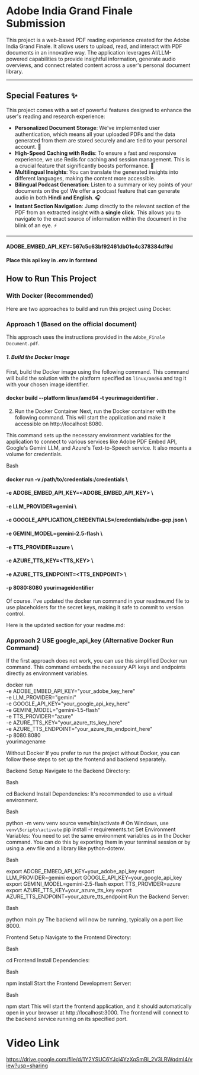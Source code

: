 # Adobe India Grand Finale Submission

This project is a web-based PDF reading experience created for the Adobe India Grand Finale. It allows users to upload, read, and interact with PDF documents in an innovative way. The application leverages AI/LLM-powered capabilities to provide insightful information, generate audio overviews, and connect related content across a user's personal document library.

---

## Special Features ✨

This project comes with a set of powerful features designed to enhance the user's reading and research experience:

* **Personalized Document Storage**: We've implemented user authentication, which means all your uploaded PDFs and the data generated from them are stored securely and are tied to your personal account. 🔐
* **High-Speed Caching with Redis**: To ensure a fast and responsive experience, we use Redis for caching and session management. This is a crucial feature that significantly boosts performance. 🚀
* **Multilingual Insights**: You can translate the generated insights into different languages, making the content more accessible.
* **Bilingual Podcast Generation**: Listen to a summary or key points of your documents on the go! We offer a podcast feature that can generate audio in both **Hindi and English**. 🎧
* **Instant Section Navigation**: Jump directly to the relevant section of the PDF from an extracted insight with a **single click**. This allows you to navigate to the exact source of information within the document in the blink of an eye. ⚡️

---
#### ADOBE_EMBED_API_KEY=567c5c63bf92461db01e4c378384df9d
#### Place this api key in .env in forntend

## How to Run This Project

### With Docker (Recommended)

Here are two approaches to build and run this project using Docker.

### Approach 1 (Based on the official document)

This approach uses the instructions provided in the `Adobe_Finale Document.pdf`.

##### 1. Build the Docker Image

First, build the Docker image using the following command. This command will build the solution with the platform specified as `linux/amd64` and tag it with your chosen image identifier.

#### docker build --platform linux/amd64 -t yourimageidentifier .
2. Run the Docker Container
Next, run the Docker container with the following command. This will start the application and make it accessible on http://localhost:8080.

This command sets up the necessary environment variables for the application to connect to various services like Adobe PDF Embed API, Google's Gemini LLM, and Azure's Text-to-Speech service. It also mounts a volume for credentials.

Bash

#### docker run -v /path/to/credentials:/credentials \
#### -e ADOBE_EMBED_API_KEY=<ADOBE_EMBED_API_KEY> \
#### -e LLM_PROVIDER=gemini \
#### -e GOOGLE_APPLICATION_CREDENTIALS=/credentials/adbe-gcp.json \
#### -e GEMINI_MODEL=gemini-2.5-flash \
#### -e TTS_PROVIDER=azure \
#### -e AZURE_TTS_KEY=<TTS_KEY> \
#### -e AZURE_TTS_ENDPOINT=<TTS_ENDPOINT> \
#### -p 8080:8080 yourimageidentifier

Of course. I've updated the docker run command in your readme.md file to use placeholders for the secret keys, making it safe to commit to version control.

Here is the updated section for your readme.md:

### Approach 2 USE google_api_key (Alternative Docker Run Command)
If the first approach does not work, you can use this simplified Docker run command. This command embeds the necessary API keys and endpoints directly as environment variables.

docker run \
  -e ADOBE_EMBED_API_KEY="your_adobe_key_here" \
  -e LLM_PROVIDER="gemini" \
  -e GOOGLE_API_KEY="your_google_api_key_here" \
  -e GEMINI_MODEL="gemini-1.5-flash" \
  -e TTS_PROVIDER="azure" \
  -e AZURE_TTS_KEY="your_azure_tts_key_here" \
  -e AZURE_TTS_ENDPOINT="your_azure_tts_endpoint_here" \
  -p 8080:8080 \
  yourimagename

Without Docker
If you prefer to run the project without Docker, you can follow these steps to set up the frontend and backend separately.

Backend Setup
Navigate to the Backend Directory:

Bash

cd Backend
Install Dependencies:
It's recommended to use a virtual environment.

Bash

python -m venv venv
source venv/bin/activate  # On Windows, use `venv\Scripts\activate`
pip install -r requirements.txt
Set Environment Variables:
You need to set the same environment variables as in the Docker command. You can do this by exporting them in your terminal session or by using a .env file and a library like python-dotenv.

Bash

export ADOBE_EMBED_API_KEY=your_adobe_api_key
export LLM_PROVIDER=gemini
export GOOGLE_API_KEY=your_google_api_key
export GEMINI_MODEL=gemini-2.5-flash
export TTS_PROVIDER=azure
export AZURE_TTS_KEY=your_azure_tts_key
export AZURE_TTS_ENDPOINT=your_azure_tts_endpoint
Run the Backend Server:

Bash

python main.py
The backend will now be running, typically on a port like 8000.

Frontend Setup
Navigate to the Frontend Directory:

Bash

cd Frontend
Install Dependencies:

Bash

npm install
Start the Frontend Development Server:

Bash

npm start
This will start the frontend application, and it should automatically open in your browser at http://localhost:3000. The frontend will connect to the backend service running on its specified port.



# Video Link
https://drive.google.com/file/d/1Y2YSUC6YJcj4YzXqSmBI_2V3LRWqdmI4/view?usp=sharing
